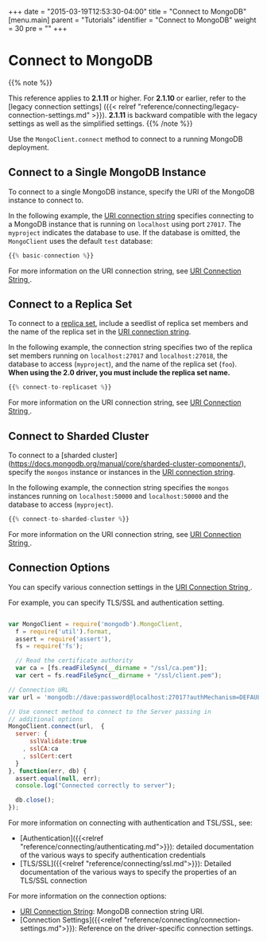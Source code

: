 +++
date = "2015-03-19T12:53:30-04:00"
title = "Connect to MongoDB"
[menu.main]
  parent = "Tutorials"
  identifier = "Connect to MongoDB"
  weight = 30
  pre = "<i class='fa'></i>"
+++

# Connect to MongoDB

{{% note %}}

This reference applies to **2.1.11** or higher. For **2.1.10** or
earlier, refer to the [legacy connection settings] ({{< relref
"reference/connecting/legacy-connection-settings.md" >}}). **2.1.11**
is backward compatible with the legacy settings as well as the
simplified settings. {{% /note %}}

Use the `MongoClient.connect` method to connect to a running MongoDB deployment.

## Connect to a Single MongoDB Instance

To connect to a single MongoDB instance, specify the URI of the MongoDB
instance to connect to.

In the following example, the
[URI connection string](https://docs.mongodb.org/manual/reference/connection-string/)
specifies connecting to a MongoDB instance that is running on
`localhost` using port `27017`. The `myproject` indicates the database
to use. If the database is omitted, the `MongoClient` uses the default `test` database:

```js
{{% basic-connection %}}
```

For more information on the URI connection string, see
[URI Connection String ](https://docs.mongodb.org/manual/reference/connection-string/).

## Connect to a Replica Set

To connect to a [replica set](https://docs.mongodb.org/manual/core/replication-introduction/),
include a seedlist of replica set members and the name of the replica set in the
[URI connection string](https://docs.mongodb.org/manual/reference/connection-string/).

In the following example, the connection string specifies two of the replica set members running on `localhost:27017` and `localhost:27018`, the database to access (`myproject`), and the name of the replica set (`foo`). **When using the 2.0 driver, you must include the replica set name.**

```js
{{% connect-to-replicaset %}}
```

For more information on the URI connection string, see
[URI Connection String ](https://docs.mongodb.org/manual/reference/connection-string/).

## Connect to Sharded Cluster

To connect to a [sharded cluster] (https://docs.mongodb.org/manual/core/sharded-cluster-components/), specify the `mongos` instance or instances in the [URI connection string](https://docs.mongodb.org/manual/reference/connection-string/).

In the following example, the connection string specifies the `mongos` instances running on `localhost:50000` and `localhost:50000` and the database to access (`myproject`).

```js
{{% connect-to-sharded-cluster %}}
```

For more information on the URI connection string, see
[URI Connection String ](https://docs.mongodb.org/manual/reference/connection-string/).

## Connection Options

You can specify various connection settings in the [URI Connection
String ](https://docs.mongodb.org/manual/reference/connection-string/).

For example, you can specify TLS/SSL and authentication setting.

```js

var MongoClient = require('mongodb').MongoClient,
  f = require('util').format,
  assert = require('assert'),
  fs = require('fs');

  // Read the certificate authority
  var ca = [fs.readFileSync(__dirname + "/ssl/ca.pem")];
  var cert = fs.readFileSync(__dirname + "/ssl/client.pem");

// Connection URL
var url = 'mongodb://dave:password@localhost:27017?authMechanism=DEFAULT&authSource=db&ssl=true"';

// Use connect method to connect to the Server passing in
// additional options
MongoClient.connect(url,  {
  server: {
      sslValidate:true
    , sslCA:ca
    , sslCert:cert
  }
}, function(err, db) {
  assert.equal(null, err);
  console.log("Connected correctly to server");

  db.close();
});

```

For more information on connecting with authentication and TSL/SSL, see:

- [Authentication]({{<relref "reference/connecting/authenticating.md">}}): detailed documentation of the various ways to specify authentication credentials
- [TLS/SSL]({{<relref "reference/connecting/ssl.md">}}): Detailed documentation of the various ways to specify the properties of an TLS/SSL connection

For more information on the connection options:

- [URI Connection String](https://docs.mongodb.org/manual/reference/connection-string/): MongoDB connection string URI.
- [Connection Settings]({{<relref "reference/connecting/connection-settings.md">}}): Reference on the driver-specific connection settings.

